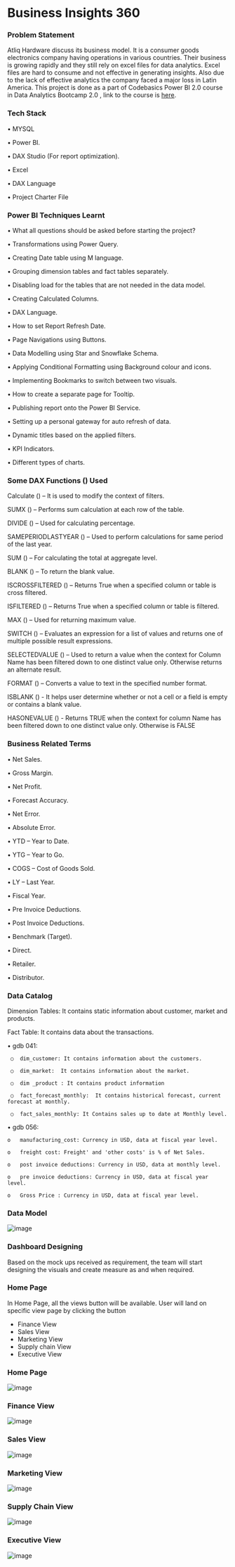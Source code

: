 # Business Insights 360
### Problem Statement
Atliq Hardware discuss its business model. It is a consumer goods electronics company having operations in various countries. Their business is growing rapidly and they still rely on excel files for data analytics. Excel files are hard to consume and not effective in generating insights. Also due to the lack of effective analytics the company faced a major loss in Latin America.
This project is done as a part of Codebasics Power BI 2.0 course in Data Analytics Bootcamp 2.0 , link to the course is [here](https://codebasics.io/bootcamps/data-analytics-bootcamp-with-practical-job-assistance). 

### Tech Stack
 •	MYSQL
 
 •	Power BI.
 
 •	DAX Studio (For report optimization).
 
 •	Excel
 
 •	DAX Language
 
 •	Project Charter File

### Power BI Techniques Learnt
 •	What all questions should be asked before starting the project?
 
 •	Transformations using Power Query.
 
 •	Creating Date table using M language.
 
 •	Grouping dimension tables and fact tables separately.
 
 •	Disabling load for the tables that are not needed in the data model.
 
 •	Creating Calculated Columns.
 
 •	DAX Language.

 •	How to set Report Refresh Date.
 
 •	Page Navigations using Buttons.
 
 •	Data Modelling using Star and Snowflake Schema.
 
 •	Applying Conditional Formatting using Background colour and icons.
 
 •	Implementing Bookmarks to switch between two visuals.
 
 •	How to create a separate page for Tooltip.
 
 •	Publishing report onto the Power BI Service.
 
 •	Setting up a personal gateway for auto refresh of data.
 
 •	Dynamic titles based on the applied filters.
 
 •	KPI Indicators.
 
 •	Different types of charts.

### Some DAX Functions () Used

Calculate () – It is used to modify the context of filters.

SUMX () – Performs sum calculation at each row of the table.

DIVIDE () – Used for calculating percentage.

SAMEPERIODLASTYEAR () – Used to perform calculations for same period of the last year.

SUM () – For calculating the total at aggregate level.

BLANK () – To return the blank value.

ISCROSSFILTERED () – Returns True when a specified column or table is cross filtered.

ISFILTERED () – Returns True when a specified column or table is filtered.

MAX () – Used for returning maximum value.

SWITCH () – Evaluates an expression for a list of values and returns one of multiple possible result expressions.

SELECTEDVALUE () – Used to return a value when the context for Column Name has been filtered down to one distinct value only. Otherwise returns an alternate result.

FORMAT () – Converts a value to text in the specified number format.

ISBLANK () - It helps user determine whether or not a cell or a field is empty or contains a blank value.

HASONEVALUE () - Returns TRUE when the context for column Name has been filtered down to one distinct value only. Otherwise is FALSE

### Business Related Terms

•	Net Sales.

•	Gross Margin.

•	Net Profit.

•	Forecast Accuracy.

•	Net Error.

•	Absolute Error.

•	YTD – Year to Date.

•	YTG – Year to Go.

•	COGS – Cost of Goods Sold.

•	LY – Last Year.

•	Fiscal Year.

•	Pre Invoice Deductions.

•	Post Invoice Deductions.

•	Benchmark (Target).

•	Direct.

•	Retailer.

•	Distributor.

### Data Catalog

Dimension Tables: It contains static information about customer, market and products.

Fact Table: It contains data about the transactions.

•	gdb 041:
    
     ○	dim_customer: It contains information about the customers.
     
     ○	dim_market:  It contains information about the market.
     
     ○	dim _product : It contains product information
     
     ○	fact_forecast_monthly:  It contains historical forecast, current forecast at monthly.
     
     ○	fact_sales_monthly: It Contains sales up to date at Monthly level.

  •	gdb 056:

    o	manufacturing_cost: Currency in USD, data at fiscal year level.
    
    o	freight cost: Freight' and 'other costs' is % of Net Sales.
    
    o	post invoice deductions: Currency in USD, data at monthly level.
    
    o	pre invoice deductions: Currency in USD, data at fiscal year level.
    
    o	Gross Price : Currency in USD, data at fiscal year level.

### Data Model

![image](https://github.com/darpansahai/Business-Insights-360/assets/123958866/dbbb0646-0a56-4766-9d3b-ab8b7bd78b89)

### Dashboard Designing

Based on the mock ups received as requirement, the team will start designing the visuals and create measure as and when required.

### Home Page

In Home Page, all the views button will be available. User will land on specific view page by clicking the button

 - Finance View
 - Sales View
 - Marketing View
 - Supply chain View
 - Executive View

### Home Page
![image](https://github.com/darpansahai/Business-Insights-360/assets/123958866/e702f29f-a521-48fa-b773-3f23ba7ae629)

### Finance View
![image](https://github.com/darpansahai/Business-Insights-360/assets/123958866/c9156bc5-72b6-4a8a-b5f5-d134a4958819)

### Sales View
![image](https://github.com/darpansahai/Business-Insights-360/assets/123958866/4cb318d3-76e6-4575-873d-8014c693e12c)

### Marketing View
![image](https://github.com/darpansahai/Business-Insights-360/assets/123958866/b565955c-d23e-49a4-8430-a4ad9a06eae0)

### Supply Chain View
![image](https://github.com/darpansahai/Business-Insights-360/assets/123958866/443ec308-07d1-4a73-8d5e-3ab746f0bd00)

### Executive View
![image](https://github.com/darpansahai/Business-Insights-360/assets/123958866/a4305a57-dcc5-4b94-9382-7549520b7c90)

